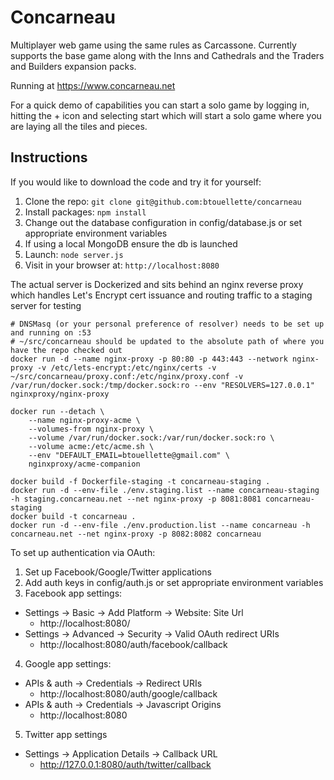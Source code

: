 # Concarneau

Multiplayer web game using the same rules as Carcassone. Currently supports the base game along with the Inns and Cathedrals and the Traders and Builders expansion packs.

Running at https://www.concarneau.net

For a quick demo of capabilities you can start a solo game by logging in, hitting the + icon and selecting start which will start a solo game where you are laying all the tiles and pieces.

## Instructions

If you would like to download the code and try it for yourself:

1. Clone the repo: `git clone git@github.com:btouellette/concarneau`
2. Install packages: `npm install`
3. Change out the database configuration in config/database.js or set appropriate environment variables
4. If using a local MongoDB ensure the db is launched
5. Launch: `node server.js`
6. Visit in your browser at: `http://localhost:8080`

The actual server is Dockerized and sits behind an nginx reverse proxy which handles Let's Encrypt cert issuance and routing traffic to a staging server for testing

```
# DNSMasq (or your personal preference of resolver) needs to be set up and running on :53
# ~/src/concarneau should be updated to the absolute path of where you have the repo checked out
docker run -d --name nginx-proxy -p 80:80 -p 443:443 --network nginx-proxy -v /etc/lets-encrypt:/etc/nginx/certs -v ~/src/concarneau/proxy.conf:/etc/nginx/proxy.conf -v /var/run/docker.sock:/tmp/docker.sock:ro --env "RESOLVERS=127.0.0.1" nginxproxy/nginx-proxy

docker run --detach \
    --name nginx-proxy-acme \
    --volumes-from nginx-proxy \
    --volume /var/run/docker.sock:/var/run/docker.sock:ro \
    --volume acme:/etc/acme.sh \
    --env "DEFAULT_EMAIL=btouellette@gmail.com" \
    nginxproxy/acme-companion

docker build -f Dockerfile-staging -t concarneau-staging .
docker run -d --env-file ./env.staging.list --name concarneau-staging -h staging.concarneau.net --net nginx-proxy -p 8081:8081 concarneau-staging
docker build -t concarneau .
docker run -d --env-file ./env.production.list --name concarneau -h concarneau.net --net nginx-proxy -p 8082:8082 concarneau
```

To set up authentication via OAuth:

1. Set up Facebook/Google/Twitter applications 
2. Add auth keys in config/auth.js or set appropriate environment variables
3. Facebook app settings:
 * Settings -> Basic -> Add Platform -> Website: Site Url
    * http://localhost:8080/
 * Settings -> Advanced -> Security -> Valid OAuth redirect URIs
    * http://localhost:8080/auth/facebook/callback
4. Google app settings:
 * APIs & auth -> Credentials -> Redirect URIs
    * http://localhost:8080/auth/google/callback 
 * APIs & auth -> Credentials -> Javascript Origins
    * http://localhost:8080
5. Twitter app settings
 * Settings -> Application Details -> Callback URL
    * http://127.0.0.1:8080/auth/twitter/callback
